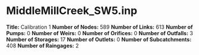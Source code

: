 # MiddleMillCreek_SW5.inp
**Title:** Calibration 1
**Number of Nodes:** 589
**Number of Links:** 613
**Number of Pumps:** 0
**Number of Weirs:** 0
**Number of Orifices:** 0
**Number of Outfalls:** 3
**Number of Storages:** 17
**Number of Outlets:** 0
**Number of Subcatchments:** 408
**Number of Raingages:** 2
